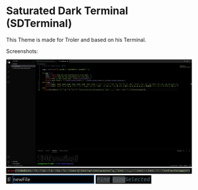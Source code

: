 # Saturated Dark Terminal (SDTerminal)
This Theme is made for Troler and based on his Terminal.

Screenshots:

![Editor](assets/images/screenshots/editor.png "Editor")
![Selection](assets/images/screenshots/selection.png "Selection")
![New File](assets/images/screenshots/new_file.png "New File")
![Find](assets/images/screenshots/find.png "Find")